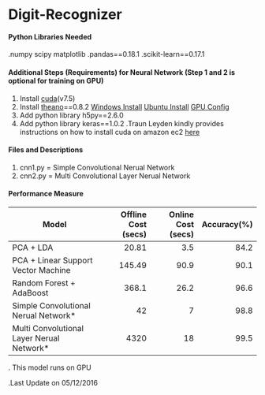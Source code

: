 # Digit-Recognizer

#### Python Libraries Needed
.numpy scipy matplotlib
.pandas==0.18.1
.scikit-learn==0.17.1

#### Additional Steps (Requirements) for Neural Network (Step 1 and 2 is optional for training on GPU)
1. Install [cuda](https://developer.nvidia.com/cuda-toolkit)(v7.5)
2. Install [theano](http://deeplearning.net/software/theano/)==0.8.2 [Windows Install](http://deeplearning.net/software/theano/install_windows.html) [Ubuntu Install](http://deeplearning.net/software/theano/install_ubuntu.html) [GPU Config](http://deeplearning.net/software/theano/tutorial/using_gpu.html)
3. Add python library h5py==2.6.0
4. Add python library keras==1.0.2
.Traun Leyden kindly provides instructions on how to install cuda on amazon ec2  [here](http://tleyden.github.io/blog/2015/11/22/cuda-7-dot-5-on-aws-gpu-instance-running-ubuntu-14-dot-04/)

#### Files and Descriptions
1. cnn1.py = Simple Convolutional Nerual Network
2. cnn2.py = Multi Convolutional Layer Nerual Network

#### Performance Measure
| Model         | Offline Cost (secs) | Online Cost (secs) | Accuracy(%) |
| ------------- |--------------------:| ------------------:|------------:|
| PCA + LDA                                 | 20.81 | 3.5 | 84.2 |
| PCA + Linear Support Vector Machine       | 145.49 | 90.9 | 90.1 |
| Random Forest + AdaBoost                  | 368.1 | 26.2 | 96.6 |
| Simple Convolutional Nerual Network*      | 42 | 7 | 98.8 |
| Multi Convolutional Layer Nerual Network* | 4320 | 18 | 99.5 |
. This model runs on GPU

.Last Update on 05/12/2016
